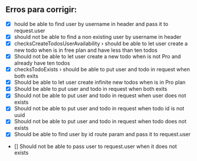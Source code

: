 ## Erros para corrigir:
 - [x] hould be able to find user by username in header and pass it to request.user
 - [x] should not be able to find a non existing user by username in header
 - [x] checksCreateTodosUserAvailability › should be able to let user create a new todo when is in free plan and have less than ten todos
 - [x] Should not be able to let user create a new todo when is not Pro and already have ten todos
 - [x] checksTodoExists › should be able to put user and todo in request when both exits
 - [x] Should be able to let user create infinite new todos when is in Pro plan
 - [x] Should be able to put user and todo in request when both exits
 - [x] Should not be able to put user and todo in request when user does not exists
 - [x] Should not be able to put user and todo in request when todo id is not uuid
 - [x] Should not be able to put user and todo in request when todo does not exists
 - [x] Should be able to find user by id route param and pass it to request.user
 - [] Should not be able to pass user to request.user when it does not exists